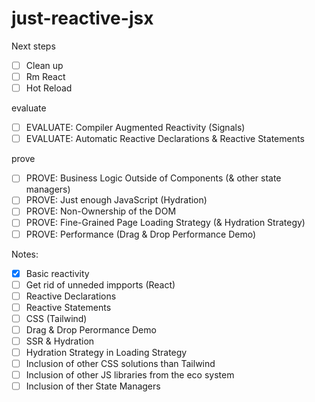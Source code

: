 # just-reactive-jsx

Next steps

- [ ] Clean up
- [ ] Rm React
- [ ] Hot Reload

evaluate

- [ ] EVALUATE: Compiler Augmented Reactivity (Signals)
- [ ] EVALUATE: Automatic Reactive Declarations & Reactive Statements

prove

- [ ] PROVE: Business Logic Outside of Components (& other state managers)
- [ ] PROVE: Just enough JavaScript (Hydration)
- [ ] PROVE: Non-Ownership of the DOM
- [ ] PROVE: Fine-Grained Page Loading Strategy (& Hydration Strategy)
- [ ] PROVE: Performance (Drag & Drop Performance Demo)

Notes:

- [x] Basic reactivity
- [ ] Get rid of unneded impports (React)
- [ ] Reactive Declarations
- [ ] Reactive Statements
- [ ] CSS (Tailwind)
- [ ] Drag & Drop Perormance Demo
- [ ] SSR & Hydration
- [ ] Hydration Strategy in Loading Strategy
- [ ] Inclusion of other CSS solutions than Tailwind
- [ ] Inclusion of other JS libraries from the eco system
- [ ] Inclusion of ther State Managers
